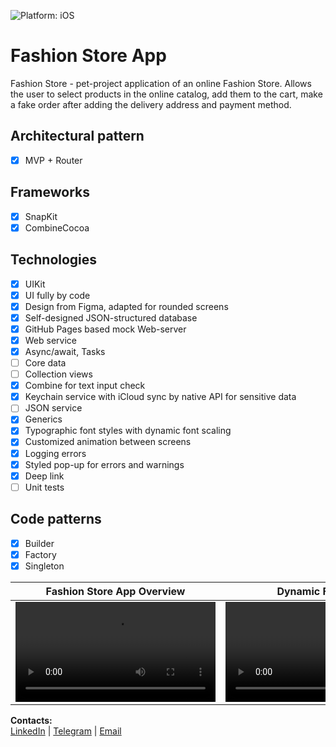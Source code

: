 ![Platform: iOS](https://img.shields.io/badge/Platform-iOS-green.svg)

# Fashion Store App
 Fashion Store - pet-project application of an online Fashion Store. Allows the user to select products in the online catalog, add them to the cart, make a fake order after adding the delivery address and payment method.

## Architectural pattern
- [x] MVP + Router

## Frameworks
- [x] SnapKit
- [x] CombineCocoa

## Technologies
- [x] UIKit
- [x] UI fully by code
- [x] Design from Figma, adapted for rounded screens
- [x] Self-designed JSON-structured database
- [x] GitHub Pages based mock Web-server
- [x] Web service
- [x] Async/await, Tasks
- [ ] Core data
- [ ] Collection views
- [x] Combine for text input check
- [x] Keychain service with iCloud sync by native API for sensitive data
- [ ] JSON service
- [x] Generics
- [x] Typographic font styles with dynamic font scaling
- [x] Customized animation between screens
- [x] Logging errors
- [x] Styled pop-up for errors and warnings
- [x] Deep link
- [ ] Unit tests

## Code patterns
- [x] Builder
- [x] Factory
- [x] Singleton

Fashion Store App Overview | Dynamic Font Scale
| :-: | :-: |
| <video src="https://user-images.githubusercontent.com/74405334/232993722-ddc8be22-5c84-4d8d-baf2-4326fda97ec3.mov" width="320"/> | <video src="https://user-images.githubusercontent.com/74405334/232993874-d6321b4e-04e1-4ed9-9f56-be14ddb038d6.mov" width="320"/> |

**Contacts:**  
[LinkedIn](https://www.linkedin.com/in/vnazimko "https://www.linkedin.com/in/vnazimko") | [Telegram](https://t.me/Voleno "@Voleno") | [Email](mailto:vnazimko@gmail.com "vnazimko@gmail.com")
